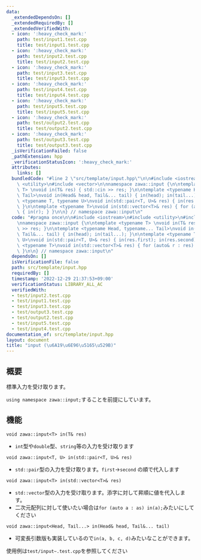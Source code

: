 ```yaml
---
data:
  _extendedDependsOn: []
  _extendedRequiredBy: []
  _extendedVerifiedWith:
  - icon: ':heavy_check_mark:'
    path: test/input1.test.cpp
    title: test/input1.test.cpp
  - icon: ':heavy_check_mark:'
    path: test/input2.test.cpp
    title: test/input2.test.cpp
  - icon: ':heavy_check_mark:'
    path: test/input3.test.cpp
    title: test/input3.test.cpp
  - icon: ':heavy_check_mark:'
    path: test/input4.test.cpp
    title: test/input4.test.cpp
  - icon: ':heavy_check_mark:'
    path: test/input5.test.cpp
    title: test/input5.test.cpp
  - icon: ':heavy_check_mark:'
    path: test/output2.test.cpp
    title: test/output2.test.cpp
  - icon: ':heavy_check_mark:'
    path: test/output3.test.cpp
    title: test/output3.test.cpp
  _isVerificationFailed: false
  _pathExtension: hpp
  _verificationStatusIcon: ':heavy_check_mark:'
  attributes:
    links: []
  bundledCode: "#line 2 \"src/template/input.hpp\"\n\n#include <iostream>\n#include\
    \ <utility>\n#include <vector>\n\nnamespace zawa::input {\n\ntemplate <typename\
    \ T> \nvoid in(T& res) { std::cin >> res; }\n\ntemplate <typename Head, typename...\
    \ Tail>\nvoid in(Head& head, Tail&... tail) { in(head); in(tail...); }\n\ntemplate\
    \ <typename T, typename U>\nvoid in(std::pair<T, U>& res) { in(res.first); in(res.second);\
    \ }\n\ntemplate <typename T>\nvoid in(std::vector<T>& res) { for (auto& r : res)\
    \ { in(r); } }\n\n} // namespace zawa::input\n"
  code: "#pragma once\n\n#include <iostream>\n#include <utility>\n#include <vector>\n\
    \nnamespace zawa::input {\n\ntemplate <typename T> \nvoid in(T& res) { std::cin\
    \ >> res; }\n\ntemplate <typename Head, typename... Tail>\nvoid in(Head& head,\
    \ Tail&... tail) { in(head); in(tail...); }\n\ntemplate <typename T, typename\
    \ U>\nvoid in(std::pair<T, U>& res) { in(res.first); in(res.second); }\n\ntemplate\
    \ <typename T>\nvoid in(std::vector<T>& res) { for (auto& r : res) { in(r); }\
    \ }\n\n} // namespace zawa::input\n"
  dependsOn: []
  isVerificationFile: false
  path: src/template/input.hpp
  requiredBy: []
  timestamp: '2022-12-29 21:37:53+09:00'
  verificationStatus: LIBRARY_ALL_AC
  verifiedWith:
  - test/input2.test.cpp
  - test/input1.test.cpp
  - test/input3.test.cpp
  - test/output3.test.cpp
  - test/output2.test.cpp
  - test/input5.test.cpp
  - test/input4.test.cpp
documentation_of: src/template/input.hpp
layout: document
title: "input (\u6A19\u6E96\u5165\u529B)"
---
```


## 概要

標準入力を受け取ります。

`using namespace zawa::input;`することを前提にしています。

## 機能

`void zawa::input<T> in(T& res)`
- `int`型や`double`型、`string`等の入力を受け取ります

`void zawa::input<T, U> in(std::pair<T, U>& res)`
- `std::pair`型の入力を受け取ります。`first`->`second` の順で代入します

`void zawa::input<T> in(std::vector<T>& res)`
- `std::vector`型の入力を受け取ります。添字に対して昇順に値を代入します。
- 二次元配列に対して使いたい場合は`for (auto a : as) in(a);`みたいにしてください

`void zawa::input<Head, Tail...> in(Head& head, Tail&... tail)`
- 可変長引数版も実装しているので`in(a, b, c, d)`みたいなことができます。

使用例は`test/input~.test.cpp`を参照してください
